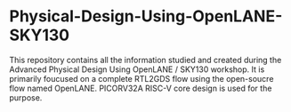 # Physical-Design-Using-OpenLANE-SKY130
This repository contains all the information studied and created during the Advanced Physical Design Using OpenLANE / SKY130 workshop. It is primarily foucused on a complete RTL2GDS flow using the open-soucre flow named OpenLANE. PICORV32A RISC-V core design is used for the purpose.

